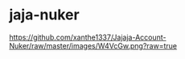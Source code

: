 # jaja-nuker 
https://github.com/xanthe1337/Jajaja-Account-Nuker/raw/master/images/W4VcGw.png?raw=true
